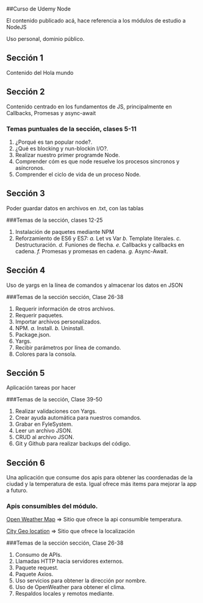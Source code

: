 ##Curso de Udemy Node

El contenido publicado acá, hace referencia a los módulos de estudio a NodeJS

Uso personal, dominio público.


## Sección 1

Contenido del Hola mundo


## Sección 2

Contenido centrado en los fundamentos de JS, principalmente en Callbacks, Promesas y async-await

### Temas puntuales de la sección, clases 5-11
1. ¿Porqué es tan popular node?.
2. ¿Qué es blocking y nun-blockin I/O?.
3. Realizar nuestro primer programde Node.
4. Comprender cóm es que node resuelve los procesos sincronos y asíncronos.
5. Comprender el ciclo de vida de un proceso Node.

## Sección 3

Poder guardar datos en archivos en .txt, con las tablas

###Temas de la sección, clases 12-25
1. Instalación de paquetes mediante NPM
2. Reforzamiento de ES6 y ES7:
    _a._ Let vs Var
    _b._ Template literales.
    _c._ Destructuración.
    _d._ Funiones de flecha.
    _e._ Callbacks y callbacks en cadena.
    _f._ Promesas y promesas en cadena.
    _g._ Async-Await.


## Sección 4

Uso de yargs en la línea de comandos y almacenar los datos en JSON


###Temas de la sección sección, Clase 26-38

1. Requerir información de otros archivos.
2. Requerir paquetes.
3. Importar archivos personalizados.
4. NPM.
    _a._ Install.
    _b._ Uninstall.
5. Package.json.
6. Yargs.
7. Recibir parámetros por línea de comando.
8. Colores para la consola.

## Sección 5

Aplicación tareas por hacer


###Temas de la sección,  Clase 39-50

1. Realizar validaciones con Yargs.
2. Crear ayuda automática para nuestros comandos.
3. Grabar en FyleSystem.
4. Leer un archivo JSON.
5. CRUD al archivo JSON.
6. Git y Github para realizar backups del código.

## Sección 6

Una aplicación que consume dos apis para obtener las coordenadas de la ciudad y la temperatura de esta. Igual ofrece más items para mejorar la app a futuro.
### Apis consumibles del módulo.
[Open Weather Map](https://openweathermap.org) => Sitio que ofrece la api consumible temperatura.

[City Geo location](https://rapidapi.com/dev132/api/city-geo-location-lookup) => Sitio que ofrece la localización 

###Temas de la sección sección, Clase 26-38

1. Consumo de APIs.
2. Llamadas HTTP hacia servidores externos.
3. Paquete request.
4. Paquete Axios.
5. Uso servicios para obtener la dirección por nombre.
6. Uso de OpenWeather para obtener el clima.
7. Respaldos locales y remotos mediante.